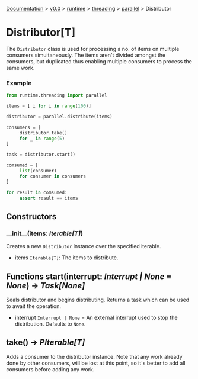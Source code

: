 [Documentation](/docs/documentation.md) >
 [v0.0](/docs/0.0/version.md) >
  [runtime](/docs/0.0/runtime/module.md) >
   [threading](/docs/0.0/runtime/threading/module.md) >
    [parallel](/docs/0.0/runtime/threading/parallel/module.md) >
     Distributor

# Distributor[T]

The `Distributor` class is used for processing a no. of items on multiple consumers simultaneously.
The items aren't divided amongst the consumers, but duplicated thus enabling multiple consumers to process the same work.

### Example

```python
from runtime.threading import parallel

items = [ i for i in range(100)]

distributor = parallel.distribute(items)

consumers = [
     distributor.take()
     for _ in range(5)
]

task = distributor.start()

comsumed = [
     list(consumer)
     for consumer in consumers
]

for result in comsumed:
     assert result == items
```

## Constructors

### \_\_init\_\_(items: _Iterable[T]_)

Creates a new `Distributor` instance over the specified iterable.

- items `Iterable[T]`: The items to distribute.

## Functions start(interrupt: _Interrupt | None_ = _None_) -> _Task[None]_

Seals distributor and begins distributing. Returns a task which can be used to await the operation.

- interrupt `Interrupt | None` = An external interrupt used to stop the distribution. Defaults to `None`.

## take() -> _PIterable[T]_

Adds a consumer to the distributor instance. Note that any work already done by other consumers, will be lost at this point, so it's better to add all consumers before adding any work.